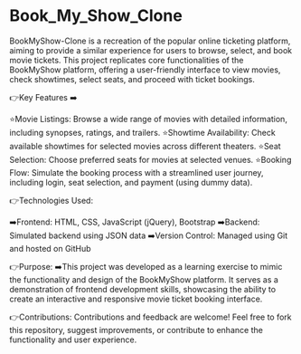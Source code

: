 # Book_My_Show_Clone
BookMyShow-Clone is a recreation of the popular online ticketing platform, aiming to provide a similar experience for users to browse, select, and book movie tickets. 
This project replicates core functionalities of the BookMyShow platform, offering a user-friendly interface to view movies, check showtimes, select seats, and proceed with ticket bookings.

👉Key Features ➡️

⭐Movie Listings: Browse a wide range of movies with detailed information, including synopses, ratings, and trailers.
⭐Showtime Availability: Check available showtimes for selected movies across different theaters.
⭐Seat Selection: Choose preferred seats for movies at selected venues.
⭐Booking Flow: Simulate the booking process with a streamlined user journey, including login, seat selection, and payment (using dummy data).

👉Technologies Used:

➡️Frontend: HTML, CSS, JavaScript (jQuery), Bootstrap
➡️Backend: Simulated backend using JSON data
➡️Version Control: Managed using Git and hosted on GitHub

👉Purpose:
➡️This project was developed as a learning exercise to mimic the functionality and design of the BookMyShow platform. It serves as a demonstration of frontend development skills, showcasing the ability to create an interactive and responsive movie ticket booking interface.

👉Contributions:
Contributions and feedback are welcome! Feel free to fork this repository, suggest improvements, or contribute to enhance the functionality and user experience.
